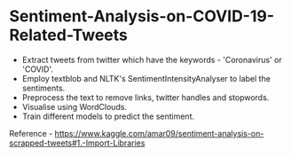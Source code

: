# Sentiment-Analysis-on-COVID-19-Related-Tweets

- Extract tweets from twitter which have the keywords - 'Coronavirus' or 'COVID'.
- Employ textblob and NLTK's SentimentIntensityAnalyser to label the sentiments.
- Preprocess the text to remove links, twitter handles and stopwords.
- Visualise using WordClouds.
- Train different models to predict the sentiment.

Reference - https://www.kaggle.com/amar09/sentiment-analysis-on-scrapped-tweets#1.-Import-Libraries
